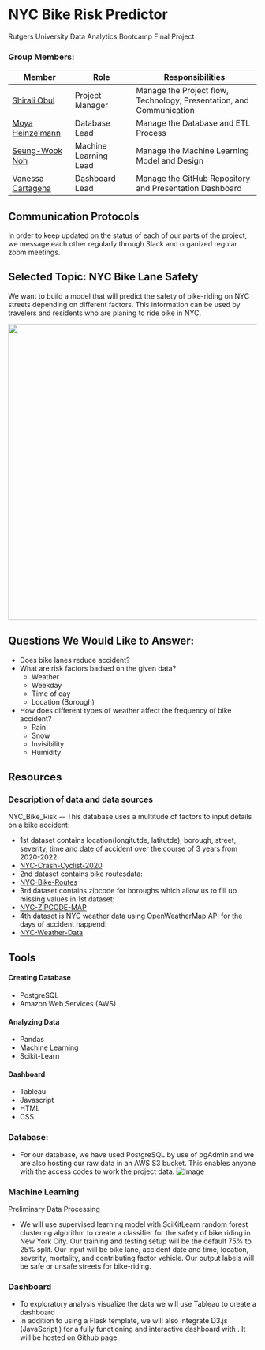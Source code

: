 # NYC Bike Risk Predictor
Rutgers University Data Analytics Bootcamp Final Project

### Group Members:
| Member               	| Role 	                 | Responsibilities                                                 |
|----------------------	|---------------------   | -------------                                                    |
| [Shirali Obul](https://github.com/ShiraliObul)|  Project Manager    	 |  Manage the Project flow, Technology, Presentation, and Communication  |
| [Moya Heinzelmann](https://github.com/Moya112)    	|  Database Lead         |  Manage the Database and ETL Process                             |
| [Seung-Wook Noh](https://github.com/noahnohisalwaysgood)       	|  Machine Learning Lead |  Manage the Machine Learning Model and Design 	                |
| [Vanessa Cartagena](https://github.com/Vanessa-Cartagena)    	|  Dashboard Lead  	     |  Manage the GitHub Repository and Presentation Dashboard         

## Communication Protocols
In order to keep updated on the status of each of our parts of the project, we message each other regularly through Slack and organized regular zoom meetings.

## Selected Topic: NYC Bike Lane Safety
We want to build a model that will predict the safety of bike-riding on NYC streets depending on different factors.
This information can be used by travelers and residents who are planing to ride bike in NYC.

<p align="center">
<img width="800" height="600" src="https://user-images.githubusercontent.com/105958160/196839331-7d5f1036-e870-4102-8f4d-5f1e01ac739b.jpeg">
</p>

## Questions We Would Like to Answer:
- Does bike lanes reduce accident?
- What are risk factors badsed on the given data?
  - Weather
  - Weekday
  - Time of day
  - Location (Borough)
- How does different types of weather affect the frequency of bike accident?
  - Rain
  - Snow
  - Invisibility
  - Humidity

## Resources 
### Description of data and data sources
NYC_Bike_Risk -- This database uses a multitude of factors to input details on a bike accident:
- 1st dataset contains location(longitutde, latitutde), borough, street, severity, time and date of accident over the course of 3 years from 2020-2022: 
- [NYC-Crash-Cyclist-2020]([https://data.cityofnewyork.us/Public-Safety/Crash-Cyclist-2020/2kbb-e72t/data](https://data.cityofnewyork.us/Public-Safety/Crash-Cyclist-2020/2kbb-e72t))
- 2nd dataset contains bike routesdata:
- [NYC-Bike-Routes](https://data.cityofnewyork.us/Transportation/New-York-City-Bike-Routes/7vsa-caz7)
- 3rd dataset contains zipcode for boroughs which allow us to fill up missing values in 1st dataset:
- [NYC-ZIPCODE-MAP](https://bklyndesigns.com/new-york-city-zip-code/#:~:text=Manhattan%3A%2010001%2D10282,11004%2D11109%2C%2011351%2D11697)
- 4th dataset is NYC weather data using OpenWeatherMap API for the days of accident happend:
- [NYC-Weather-Data](https://openweathermap.org/city/5128581)


## Tools
#### Creating Database
- PostgreSQL
- Amazon Web Services (AWS)
#### Analyzing Data
- Pandas
- Machine Learning
- Scikit-Learn
#### Dashboard
- Tableau
- Javascript
- HTML
- CSS

### Database: 
- For our database, we have used PostgreSQL by use of pgAdmin and we are also hosting our raw data in an AWS S3 bucket. This enables anyone with the access codes to work the project data.
![image](https://user-images.githubusercontent.com/105985796/196833444-2df3322e-5d16-4f90-b580-5caff7eca2cc.png)

### Machine Learning
Preliminary Data Processing 
- We will use supervised learning model with SciKitLearn random forest clustering algorithm to create a classifier for the safety of bike riding in New York City. Our training and testing setup will be the default 75% to 25% split. Our input will be bike lane, accident date and time, location, severity, mortality, and contributing factor vehicle. Our output labels will be safe or unsafe streets for bike-riding. 

### Dashboard
- To exploratory analysis visualize the data we will use Tableau to create a dashboard
- In addition to using a Flask template, we will also integrate D3.js (JavaScript ) for a fully functioning and interactive dashboard with . It will be hosted on Github page.


